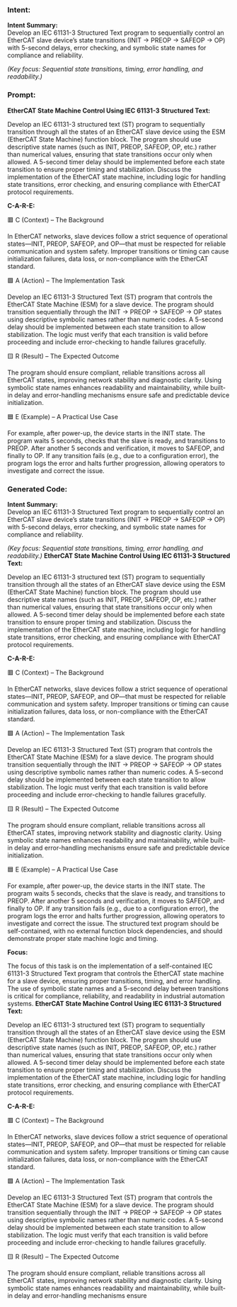 ### Intent:
**Intent Summary:**  
Develop an IEC 61131-3 Structured Text program to sequentially control an EtherCAT slave device’s state transitions (INIT → PREOP → SAFEOP → OP) with 5-second delays, error checking, and symbolic state names for compliance and reliability.  

*(Key focus: Sequential state transitions, timing, error handling, and readability.)*

### Prompt:
**EtherCAT State Machine Control Using IEC 61131-3 Structured Text:**

Develop an IEC 61131-3 structured text (ST) program to sequentially transition through all the states of an EtherCAT slave device using the ESM (EtherCAT State Machine) function block. The program should use descriptive state names (such as INIT, PREOP, SAFEOP, OP, etc.) rather than numerical values, ensuring that state transitions occur only when allowed. A 5-second timer delay should be implemented before each state transition to ensure proper timing and stabilization. Discuss the implementation of the EtherCAT state machine, including logic for handling state transitions, error checking, and ensuring compliance with EtherCAT protocol requirements.

**C-A-R-E:**

🟥 C (Context) – The Background

In EtherCAT networks, slave devices follow a strict sequence of operational states—INIT, PREOP, SAFEOP, and OP—that must be respected for reliable communication and system safety. Improper transitions or timing can cause initialization failures, data loss, or non-compliance with the EtherCAT standard.

🟩 A (Action) – The Implementation Task

Develop an IEC 61131-3 Structured Text (ST) program that controls the EtherCAT State Machine (ESM) for a slave device. The program should transition sequentially through the INIT → PREOP → SAFEOP → OP states using descriptive symbolic names rather than numeric codes. A 5-second delay should be implemented between each state transition to allow stabilization. The logic must verify that each transition is valid before proceeding and include error-checking to handle failures gracefully.

🟨 R (Result) – The Expected Outcome

The program should ensure compliant, reliable transitions across all EtherCAT states, improving network stability and diagnostic clarity. Using symbolic state names enhances readability and maintainability, while built-in delay and error-handling mechanisms ensure safe and predictable device initialization.

🟦 E (Example) – A Practical Use Case

For example, after power-up, the device starts in the INIT state. The program waits 5 seconds, checks that the slave is ready, and transitions to PREOP. After another 5 seconds and verification, it moves to SAFEOP, and finally to OP. If any transition fails (e.g., due to a configuration error), the program logs the error and halts further progression, allowing operators to investigate and correct the issue.

### Generated Code:
**Intent Summary:**  
Develop an IEC 61131-3 Structured Text program to sequentially control an EtherCAT slave device’s state transitions (INIT → PREOP → SAFEOP → OP) with 5-second delays, error checking, and symbolic state names for compliance and reliability.  

*(Key focus: Sequential state transitions, timing, error handling, and readability.)*
**EtherCAT State Machine Control Using IEC 61131-3 Structured Text:**

Develop an IEC 61131-3 structured text (ST) program to sequentially transition through all the states of an EtherCAT slave device using the ESM (EtherCAT State Machine) function block. The program should use descriptive state names (such as INIT, PREOP, SAFEOP, OP, etc.) rather than numerical values, ensuring that state transitions occur only when allowed. A 5-second timer delay should be implemented before each state transition to ensure proper timing and stabilization. Discuss the implementation of the EtherCAT state machine, including logic for handling state transitions, error checking, and ensuring compliance with EtherCAT protocol requirements.

**C-A-R-E:**

🟥 C (Context) – The Background

In EtherCAT networks, slave devices follow a strict sequence of operational states—INIT, PREOP, SAFEOP, and OP—that must be respected for reliable communication and system safety. Improper transitions or timing can cause initialization failures, data loss, or non-compliance with the EtherCAT standard.

🟩 A (Action) – The Implementation Task

Develop an IEC 61131-3 Structured Text (ST) program that controls the EtherCAT State Machine (ESM) for a slave device. The program should transition sequentially through the INIT → PREOP → SAFEOP → OP states using descriptive symbolic names rather than numeric codes. A 5-second delay should be implemented between each state transition to allow stabilization. The logic must verify that each transition is valid before proceeding and include error-checking to handle failures gracefully.

🟨 R (Result) – The Expected Outcome

The program should ensure compliant, reliable transitions across all EtherCAT states, improving network stability and diagnostic clarity. Using symbolic state names enhances readability and maintainability, while built-in delay and error-handling mechanisms ensure safe and predictable device initialization.

🟦 E (Example) – A Practical Use Case

For example, after power-up, the device starts in the INIT state. The program waits 5 seconds, checks that the slave is ready, and transitions to PREOP. After another 5 seconds and verification, it moves to SAFEOP, and finally to OP. If any transition fails (e.g., due to a configuration error), the program logs the error and halts further progression, allowing operators to investigate and correct the issue. The structured text program should be self-contained, with no external function block dependencies, and should demonstrate proper state machine logic and timing.

**Focus:**

The focus of this task is on the implementation of a self-contained IEC 61131-3 Structured Text program that controls the EtherCAT state machine for a slave device, ensuring proper transitions, timing, and error handling. The use of symbolic state names and a 5-second delay between transitions is critical for compliance, reliability, and readability in industrial automation systems.
**EtherCAT State Machine Control Using IEC 61131-3 Structured Text:**

Develop an IEC 61131-3 structured text (ST) program to sequentially transition through all the states of an EtherCAT slave device using the ESM (EtherCAT State Machine) function block. The program should use descriptive state names (such as INIT, PREOP, SAFEOP, OP, etc.) rather than numerical values, ensuring that state transitions occur only when allowed. A 5-second timer delay should be implemented before each state transition to ensure proper timing and stabilization. Discuss the implementation of the EtherCAT state machine, including logic for handling state transitions, error checking, and ensuring compliance with EtherCAT protocol requirements.

**C-A-R-E:**

🟥 C (Context) – The Background

In EtherCAT networks, slave devices follow a strict sequence of operational states—INIT, PREOP, SAFEOP, and OP—that must be respected for reliable communication and system safety. Improper transitions or timing can cause initialization failures, data loss, or non-compliance with the EtherCAT standard.

🟩 A (Action) – The Implementation Task

Develop an IEC 61131-3 Structured Text (ST) program that controls the EtherCAT State Machine (ESM) for a slave device. The program should transition sequentially through the INIT → PREOP → SAFEOP → OP states using descriptive symbolic names rather than numeric codes. A 5-second delay should be implemented between each state transition to allow stabilization. The logic must verify that each transition is valid before proceeding and include error-checking to handle failures gracefully.

🟨 R (Result) – The Expected Outcome

The program should ensure compliant, reliable transitions across all EtherCAT states, improving network stability and diagnostic clarity. Using symbolic state names enhances readability and maintainability, while built-in delay and error-handling mechanisms ensure
